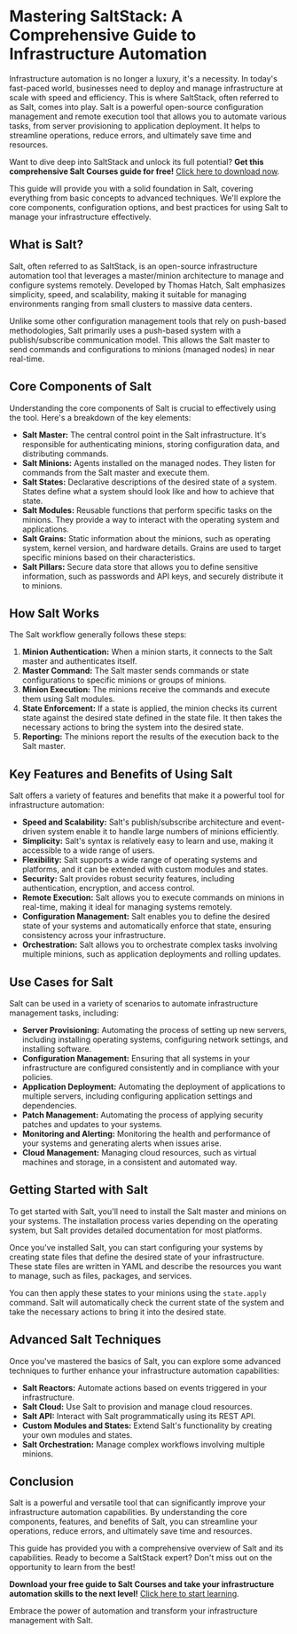 # Mastering SaltStack: A Comprehensive Guide to Infrastructure Automation

Infrastructure automation is no longer a luxury, it's a necessity. In today's fast-paced world, businesses need to deploy and manage infrastructure at scale with speed and efficiency. This is where SaltStack, often referred to as Salt, comes into play. Salt is a powerful open-source configuration management and remote execution tool that allows you to automate various tasks, from server provisioning to application deployment. It helps to streamline operations, reduce errors, and ultimately save time and resources.

Want to dive deep into SaltStack and unlock its full potential? **Get this comprehensive Salt Courses guide for free!** [Click here to download now](https://udemywork.com/salt-courses).

This guide will provide you with a solid foundation in Salt, covering everything from basic concepts to advanced techniques. We'll explore the core components, configuration options, and best practices for using Salt to manage your infrastructure effectively.

## What is Salt?

Salt, often referred to as SaltStack, is an open-source infrastructure automation tool that leverages a master/minion architecture to manage and configure systems remotely. Developed by Thomas Hatch, Salt emphasizes simplicity, speed, and scalability, making it suitable for managing environments ranging from small clusters to massive data centers.

Unlike some other configuration management tools that rely on push-based methodologies, Salt primarily uses a push-based system with a publish/subscribe communication model. This allows the Salt master to send commands and configurations to minions (managed nodes) in near real-time.

## Core Components of Salt

Understanding the core components of Salt is crucial to effectively using the tool. Here's a breakdown of the key elements:

*   **Salt Master:** The central control point in the Salt infrastructure. It's responsible for authenticating minions, storing configuration data, and distributing commands.
*   **Salt Minions:** Agents installed on the managed nodes. They listen for commands from the Salt master and execute them.
*   **Salt States:** Declarative descriptions of the desired state of a system. States define what a system should look like and how to achieve that state.
*   **Salt Modules:** Reusable functions that perform specific tasks on the minions. They provide a way to interact with the operating system and applications.
*   **Salt Grains:** Static information about the minions, such as operating system, kernel version, and hardware details. Grains are used to target specific minions based on their characteristics.
*   **Salt Pillars:** Secure data store that allows you to define sensitive information, such as passwords and API keys, and securely distribute it to minions.

## How Salt Works

The Salt workflow generally follows these steps:

1.  **Minion Authentication:** When a minion starts, it connects to the Salt master and authenticates itself.
2.  **Master Command:** The Salt master sends commands or state configurations to specific minions or groups of minions.
3.  **Minion Execution:** The minions receive the commands and execute them using Salt modules.
4.  **State Enforcement:** If a state is applied, the minion checks its current state against the desired state defined in the state file. It then takes the necessary actions to bring the system into the desired state.
5.  **Reporting:** The minions report the results of the execution back to the Salt master.

## Key Features and Benefits of Using Salt

Salt offers a variety of features and benefits that make it a powerful tool for infrastructure automation:

*   **Speed and Scalability:** Salt's publish/subscribe architecture and event-driven system enable it to handle large numbers of minions efficiently.
*   **Simplicity:** Salt's syntax is relatively easy to learn and use, making it accessible to a wide range of users.
*   **Flexibility:** Salt supports a wide range of operating systems and platforms, and it can be extended with custom modules and states.
*   **Security:** Salt provides robust security features, including authentication, encryption, and access control.
*   **Remote Execution:** Salt allows you to execute commands on minions in real-time, making it ideal for managing systems remotely.
*   **Configuration Management:** Salt enables you to define the desired state of your systems and automatically enforce that state, ensuring consistency across your infrastructure.
*   **Orchestration:** Salt allows you to orchestrate complex tasks involving multiple minions, such as application deployments and rolling updates.

## Use Cases for Salt

Salt can be used in a variety of scenarios to automate infrastructure management tasks, including:

*   **Server Provisioning:** Automating the process of setting up new servers, including installing operating systems, configuring network settings, and installing software.
*   **Configuration Management:** Ensuring that all systems in your infrastructure are configured consistently and in compliance with your policies.
*   **Application Deployment:** Automating the deployment of applications to multiple servers, including configuring application settings and dependencies.
*   **Patch Management:** Automating the process of applying security patches and updates to your systems.
*   **Monitoring and Alerting:** Monitoring the health and performance of your systems and generating alerts when issues arise.
*   **Cloud Management:** Managing cloud resources, such as virtual machines and storage, in a consistent and automated way.

## Getting Started with Salt

To get started with Salt, you'll need to install the Salt master and minions on your systems. The installation process varies depending on the operating system, but Salt provides detailed documentation for most platforms.

Once you've installed Salt, you can start configuring your systems by creating state files that define the desired state of your infrastructure. These state files are written in YAML and describe the resources you want to manage, such as files, packages, and services.

You can then apply these states to your minions using the `state.apply` command. Salt will automatically check the current state of the system and take the necessary actions to bring it into the desired state.

## Advanced Salt Techniques

Once you've mastered the basics of Salt, you can explore some advanced techniques to further enhance your infrastructure automation capabilities:

*   **Salt Reactors:** Automate actions based on events triggered in your infrastructure.
*   **Salt Cloud:** Use Salt to provision and manage cloud resources.
*   **Salt API:** Interact with Salt programmatically using its REST API.
*   **Custom Modules and States:** Extend Salt's functionality by creating your own modules and states.
*   **Salt Orchestration:** Manage complex workflows involving multiple minions.

## Conclusion

Salt is a powerful and versatile tool that can significantly improve your infrastructure automation capabilities. By understanding the core components, features, and benefits of Salt, you can streamline your operations, reduce errors, and ultimately save time and resources.

This guide has provided you with a comprehensive overview of Salt and its capabilities. Ready to become a SaltStack expert? Don't miss out on the opportunity to learn from the best!

**Download your free guide to Salt Courses and take your infrastructure automation skills to the next level!** [Click here to start learning](https://udemywork.com/salt-courses).

Embrace the power of automation and transform your infrastructure management with Salt.
